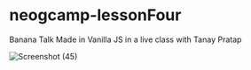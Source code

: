 
# neogcamp-lessonFour
Banana Talk Made in Vanilla JS in a live class with Tanay Pratap


![Screenshot (45)](https://user-images.githubusercontent.com/74651015/119236474-a3119080-bb05-11eb-9bef-37e7b9dd2797.png)

